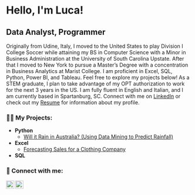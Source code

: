 <h1>Hello, I'm Luca! </h1>
<h2>Data Analyst, Programmer</h2>

Originally from Udine, Italy, I moved to the United States to play Division I College Soccer while attaining my BS in Computer Science with a Minor in Business Administration at the University of South Carolina Upstate.
After that I moved to New York to pursue a Master’s Degree with a concentration in Business Analytics at Marist College. I am proficient in Excel, SQL, Python, Power BI, and Tableau. Feel free to explore my projects below!
As a STEM graduate, I plan to take advantage of my OPT authorization to work for the next 3 years in the US.
I am fully fluent in English and Italian, and I am currently based in Spartanburg, SC.
Connect with me on [LinkedIn](https://www.linkedin.com/in/luca-bulfon-296372226/) or check out my [Resume](https://drive.google.com/file/d/1dN02men5NyrPna7eJFp5h_FWAvoayLnr/view) for information about my profile.

<h3>👨‍💻 My Projects:</h3>

- <b>Python</b>
  - [Will it Rain in Australia? (Using Data Mining to Predict Rainfall)](https://github.com/LucaBulfon00/DataMining-Australia)
- <b>Excel</b>
  - [Forecasting Sales for a Clothing Company](https://github.com/LucaBulfon00/SalesForecast)
- <b>SQL</b>

<h3> 🤳 Connect with me:</h3>

[<img align="left" alt="LucaBulfon | Twitter" width="22px" src="https://cdn.jsdelivr.net/npm/simple-icons@v3/icons/twitter.svg" />][twitter]
[<img align="left" alt="LucaBulfon | LinkedIn" width="22px" src="https://cdn.jsdelivr.net/npm/simple-icons@v3/icons/linkedin.svg" />][linkedin]
<!-- [<img align="left" alt="LucaBulfon | Instagram" width="22px" src="https://cdn.jsdelivr.net/npm/simple-icons@v3/icons/instagram.svg" /> [instagram] -->

[twitter]: https://x.com/luca_bulfon
<!--[instagram]: https://www.instagram.com/lucabulfon/ -->
[linkedin]: https://www.linkedin.com/in/luca-bulfon-296372226/


<!--
**LucaBulfon00/LucaBulfon00** is a ✨ _special_ ✨ repository because its `README.md` (this file) appears on your GitHub profile.

Here are some ideas to get you started:

- 🔭 I’m currently working on ...
- 🌱 I’m currently learning ...
- 👯 I’m looking to collaborate on ...
- 🤔 I’m looking for help with ...
- 💬 Ask me about ...
- 📫 How to reach me: ...
- 😄 Pronouns: ...
- ⚡ Fun fact: ...
-->
